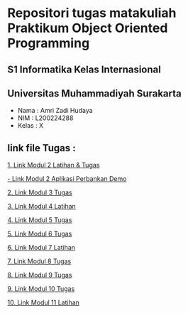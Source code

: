 # Repositori tugas matakuliah Praktikum Object Oriented Programming

## S1 Informatika Kelas Internasional
## Universitas Muhammadiyah Surakarta

- Nama	: Amri Zadi Hudaya
- NIM	: L200224288
- Kelas : X

## link file Tugas :
[1. Link Modul 2 Latihan & Tugas](/modul2)

[- Link Modul 2 Aplikasi Perbankan Demo](/modul2/Bank.java)

[2. Link Modul 3 Tugas](/modul3/Nilai.java)

[3. Link Modul 4 Latihan](/modul4)

[4. Link Modul 5 Tugas](/modul5/Lecturer.java)

[5. Link Modul 6 Tugas](/modul6/tugas/BangunDatarDemo.java)

[6. Link Modul 7 Latihan](/modul7/KaryawanDemo.java)

[7. Link Modul 8 Tugas](/modul8/tugas/BankDemo.java)

[8. Link Modul 9 Tugas](/modul9/tugas/BangunRuangDemo.java)

[9. Link Modul 10 Tugas](/modul10/AplikasiLampu.java)

[10. Link Modul 11 Latihan](/modul11/latihan/StaticNestedClass.java)